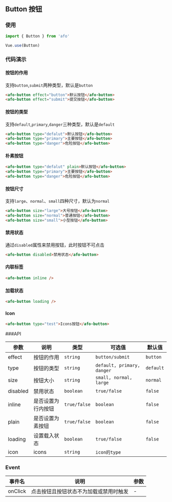 ## Button 按钮

### 使用
``` javascript
import { Button } from 'afo'

Vue.use(Button)

```

### 代码演示

#### 按钮的作用
支持`button`,`submit`两种类型，默认是`button`

```html
<afo-button effect="button">默认按钮</afo-button>
<afo-button effect="submit">提交按钮</afo-button>
```

#### 按钮的类型
支持`default`,`primary`,`danger`三种类型，默认是`default`

```html
<afo-button type="defalut">默认按钮</afo-button>
<afo-button type="primary">主要按钮</afo-button>
<afo-button type="danger">危险按钮</afo-button>
```

#### 朴素按钮

```html
<afo-button type="defalut" plain>默认按钮</afo-button>
<afo-button type="primary">主要按钮</afo-button>
<afo-button type="danger">危险按钮</afo-button>
```

#### 按钮尺寸

支持`large`、`normal`、`small`四种尺寸，默认为`normal`

```html 
<afo-button size="large">大号按钮</afo-button>
<afo-button size="normal">普通按钮</afo-button>
<afo-button size="small">小型按钮</afo-button>
```

#### 禁用状态

通过`disabled`属性来禁用按钮，此时按钮不可点击

```html
<afo-button disabled>禁用状态</afo-button>
```
#### 内联标签

```html 
<afo-button inline />
```
#### 加载状态

```html 
<afo-button loading />
```

#### Icon

```html
<afo-button type="test">Icons按钮</afo-button>
```

###API


| 参数 | 说明 | 类型 | 可选值 | 默认值 |
|-----------|-----------|-----------|-------------|-------------|
| effect | 按钮的作用 | `string` | `button/submit` |`button` |
| type | 按钮的类型 | `string` | `default, primary, danger` | `default` |
| size | 按钮大小 | `string` | `small, normal, large`|	`normal` |
| disabled | 禁用状态 | `boolean`| `true/false`	| `false`
| inline | 	是否设置为行内按钮| `true/false`	|`boolean`	| `false`
| plain | 	是否设置为素按钮| `true/false`	|`boolean`	| `false`
| loading | 设置载入状态| 	`boolean`|`true/false`	| `false`
| icon| 	icons | `string` |`icon的type`|
### Event

| 事件名 | 说明 | 参数 |
|-----------|-----------|-----------|
| onClick | 点击按钮且按钮状态不为加载或禁用时触发 | - |
